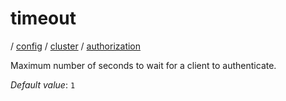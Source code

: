 # timeout

/ [config](/ref/config/index.md) / [cluster](/ref/config/config/cluster/index.md) / [authorization](/ref/config/config/cluster/authorization/index.md)

Maximum number of seconds to wait for a client to authenticate.

_Default value_: `1`
